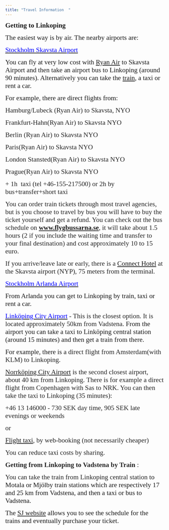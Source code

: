 ```yaml
---
title: "Travel Information  "
---
```

<!--StartFragment-->

<p class="MsoNormal">
  <strong style="mso-bidi-font-weight: normal;"><span style="font-size: 16.0pt; font-family: Calibri;"> </span></strong>
</p>

<p class="MsoNormal">
  <strong style="mso-bidi-font-weight: normal;"><span style="font-size: 16.0pt; font-family: &quot;Times New Roman&quot;;">Getting to Linkoping</span></strong>
</p>

<p class="MsoNormal">
  <strong style="mso-bidi-font-weight: normal;"><span style="font-size: 16.0pt; font-family: &quot;Times New Roman&quot;;"> </span></strong>
</p>

<p class="MsoNormal">
  <span style="font-size: 16.0pt; font-family: &quot;Times New Roman&quot;;">The easiest way is by air. The nearby airports are:</span>
</p>

<p class="MsoNormal">
  <span style="font-size: 16.0pt; font-family: &quot;Times New Roman&quot;;"> </span>
</p>

<p class="MsoNormal" style="mso-pagination: none; tab-stops: 11.0pt 36.0pt; mso-layout-grid-align: none; text-autospace: none;">
  <span style="font-size: 16.0pt; font-family: &quot;Times New Roman&quot;; color: blue;"><a href="http://www.skavsta.se/en/"><span style="color: blue;">Stockholm Skavsta Airport</span></a> </span>
</p>

<p class="MsoNormal">
  <span style="font-size: 16.0pt; font-family: &quot;Times New Roman&quot;;">You can fly at very low cost with <a href="http://www.ryanair.com/en">Ryan Air</a> to Skavsta Airport and then take an airport bus to Linkoping (around 90 minutes). Alternatively you can take the <a href="http://www.sj.se/start/startpage/index.form?l=en">train</a>, a taxi or rent a car.</span>
</p>

<p class="MsoNormal">
  <span style="font-size: 16.0pt; font-family: &quot;Times New Roman&quot;;"> </span>
</p>

<p class="MsoNormal" style="mso-pagination: none; mso-layout-grid-align: none; text-autospace: none;">
  <span style="font-size: 16.0pt; font-family: &quot;Times New Roman&quot;;">For example, there are direct flights from:</span>
</p>

<p class="MsoNormal" style="mso-pagination: none; mso-layout-grid-align: none; text-autospace: none;">
  <span style="font-size: 16.0pt; font-family: &quot;Times New Roman&quot;; color: #262626;"> </span>
</p>

<p class="MsoNormal" style="mso-pagination: none; mso-layout-grid-align: none; text-autospace: none;">
  <span style="font-size: 16.0pt; font-family: &quot;Times New Roman&quot;; color: #262626;">Hamburg/Lubeck (Ryan Air) to Skavsta, NYO</span>
</p>

<p class="MsoNormal" style="mso-pagination: none; mso-layout-grid-align: none; text-autospace: none;">
  <span style="font-size: 16.0pt; font-family: &quot;Times New Roman&quot;; color: #262626;">Frankfurt-Hahn(Ryan Air) to Skavsta NYO</span><span style="font-size: 16.0pt; font-family: &quot;Times New Roman&quot;;"></span>
</p>

<p class="MsoNormal" style="mso-pagination: none; mso-layout-grid-align: none; text-autospace: none;">
  <span style="font-size: 16.0pt; font-family: &quot;Times New Roman&quot;; color: #262626;">Berlin (Ryan Air) to Skavsta NYO</span><span style="font-size: 16.0pt; font-family: &quot;Times New Roman&quot;;"></span>
</p>

<p class="MsoNormal" style="mso-pagination: none; mso-layout-grid-align: none; text-autospace: none;">
  <span style="font-size: 16.0pt; font-family: &quot;Times New Roman&quot;; color: #262626;">Paris(Ryan Air) to Skavsta NYO</span><span style="font-size: 16.0pt; font-family: &quot;Times New Roman&quot;;"></span>
</p>

<p class="MsoNormal" style="mso-pagination: none; mso-layout-grid-align: none; text-autospace: none;">
  <span style="font-size: 16.0pt; font-family: &quot;Times New Roman&quot;; color: #262626;">London Stansted(Ryan Air) to Skavsta NYO</span><span style="font-size: 16.0pt; font-family: &quot;Times New Roman&quot;;"></span>
</p>

<p class="MsoNormal" style="mso-pagination: none; mso-layout-grid-align: none; text-autospace: none;">
  <span style="font-size: 16.0pt; font-family: &quot;Times New Roman&quot;; color: #262626;">Prague(Ryan Air) to Skavsta NYO</span><span style="font-size: 16.0pt; font-family: &quot;Times New Roman&quot;;"></span>
</p>

<p class="MsoNormal" style="mso-pagination: none; mso-layout-grid-align: none; text-autospace: none;">
  <span style="font-size: 16.0pt; font-family: &quot;Times New Roman&quot;; color: #262626;"> </span>
</p>

<p class="MsoNormal" style="mso-pagination: none; mso-layout-grid-align: none; text-autospace: none;">
  <span style="font-size: 16.0pt; font-family: &quot;Times New Roman&quot;; color: #262626;">+ 1h  taxi (tel +46-155-217500) or 2h by bus+transfer+short taxi</span><span style="font-size: 16.0pt; font-family: &quot;Times New Roman&quot;;"></span>
</p>

<p class="MsoNormal">
  <span style="font-size: 16.0pt; font-family: &quot;Times New Roman&quot;;"> </span>
</p>

<p class="MsoNormal" style="mso-pagination: none; mso-layout-grid-align: none; text-autospace: none;">
  <span style="font-size: 16.0pt; font-family: &quot;Times New Roman&quot;; color: #262626;">You can order train tickets through most travel agencies, but is you choose to travel by bus you will have to buy the ticket yourself and get a refund. You can check out the bus schedule on </span><strong><span style="font-size: 16.0pt; font-family: &quot;Times New Roman&quot;; color: #b76e2a;"><a href="http://www.flygbussarna.se">www.flygbussarna.se</a></span></strong><span style="font-size: 16.0pt; font-family: &quot;Times New Roman&quot;; color: #262626;">, it will take about 1.5 hours (2 if you include the waiting time and transfer to your final destination) and cost approximately 10 to 15 euro.</span>
</p>

<p class="MsoNormal">
  <span style="font-size: 16.0pt; font-family: &quot;Times New Roman&quot;; color: #262626;"> </span>
</p>

<p class="MsoNormal">
  <span style="font-size: 16.0pt; font-family: &quot;Times New Roman&quot;; color: #262626;">If you arrive/leave late or early, there is a <a href="http://www.booking.com/hotel/se/connect-skavsta.sv.html">Connect Hotel</a> at the Skavsta airport (NYP), 75 meters from the terminal. </span>
</p>

<p class="MsoNormal">
  <span style="font-size: 16.0pt; font-family: &quot;Times New Roman&quot;;"> </span>
</p>

<p class="MsoNormal" style="mso-pagination: none; tab-stops: 11.0pt 36.0pt; mso-layout-grid-align: none; text-autospace: none;">
  <span style="font-size: 16.0pt; font-family: &quot;Times New Roman&quot;; color: blue;"><a href="http://www.arlanda.se/en/"><span style="color: blue;">Stockholm Arlanda Airport</span></a></span>
</p>

<p class="MsoNormal">
  <span style="font-size: 16.0pt; font-family: &quot;Times New Roman&quot;;">From Arlanda you can get to Linkoping by train, taxi or rent a car.</span>
</p>

<p class="MsoNormal">
  <span style="font-size: 16.0pt; font-family: &quot;Times New Roman&quot;;"> </span>
</p>

<p class="MsoNormal">
  <span style="font-size: 16.0pt; font-family: &quot;Times New Roman&quot;; color: blue;"><a href="http://www.linkopingsflygplats.se/en"><span style="color: blue;">Linköping City Airport</span></a></span><span style="font-size: 16.0pt; font-family: &quot;Times New Roman&quot;; color: #262626;"> - This is the closest option. It is located approximately 50km from Vadstena. </span><span style="font-size: 16.0pt; font-family: &quot;Times New Roman&quot;;">From the airport you can take a taxi to Linköping central station (around 15 minutes) and then get a train from there.</span>
</p>

<p class="MsoNormal">
  <span style="font-size: 16.0pt; font-family: &quot;Times New Roman&quot;;"> </span>
</p>

<p class="MsoNormal">
  <span style="font-size: 16.0pt; font-family: &quot;Times New Roman&quot;;">For example, there is a <span style="color: #262626;">direct flight from Amsterdam(with KLM) to Linkoping.</span></span>
</p>

<p class="MsoNormal">
  <span style="font-size: 16.0pt; font-family: &quot;Times New Roman&quot;;"> </span>
</p>

<p class="MsoNormal" style="mso-pagination: none; mso-layout-grid-align: none; text-autospace: none;">
  <span style="font-size: 16.0pt; font-family: &quot;Times New Roman&quot;; color: #262626;"><a href="http://www.norrkopingairport.com/en">Norrköping City Airport</a> is the second closest airport, about 40 km from Linkoping. <span style="mso-spacerun: yes;"> </span>There is for example a direct flight from Copenhagen with Sas to NRK. You can then take the taxi to Linkoping (35 minutes):</span>
</p>

<p class="MsoNormal" style="mso-pagination: none; mso-layout-grid-align: none; text-autospace: none;">
  <span style="font-size: 16.0pt; font-family: &quot;Times New Roman&quot;; color: #262626;"> </span>
</p>

<p class="MsoNormal" style="mso-pagination: none; mso-layout-grid-align: none; text-autospace: none;">
  <span style="font-size: 16.0pt; font-family: &quot;Times New Roman&quot;; color: #262626;">+46 13 146000</span><span style="font-size: 16.0pt; font-family: &quot;Times New Roman&quot;;"> <span style="color: #262626;"><span style="mso-spacerun: yes;"> </span>- 730 SEK day time, 905 SEK late evenings or weekends</span></span>
</p>

<p class="MsoNormal" style="mso-pagination: none; mso-layout-grid-align: none; text-autospace: none;">
  <span style="font-size: 16.0pt; font-family: &quot;Times New Roman&quot;; color: #262626;">or </span>
</p>

<p class="MsoNormal" style="mso-pagination: none; mso-layout-grid-align: none; text-autospace: none;">
  <span style="font-size: 16.0pt; font-family: &quot;Times New Roman&quot;; color: #262626;"><a href="http://www.flygtaxi.se">Flight taxi</a>, by web-booking (not necessarily cheaper)</span>
</p>

<p class="MsoNormal" style="mso-pagination: none; mso-layout-grid-align: none; text-autospace: none;">
  <span style="font-size: 16.0pt; font-family: &quot;Times New Roman&quot;; color: #262626;"> </span>
</p>

<p class="MsoNormal" style="mso-pagination: none; mso-layout-grid-align: none; text-autospace: none;">
  <span style="font-size: 16.0pt; font-family: &quot;Times New Roman&quot;; color: #262626;">You can reduce taxi costs by sharing.</span>
</p>

<p class="MsoNormal">
  <span style="font-size: 16.0pt; font-family: &quot;Times New Roman&quot;; color: #262626;"> </span>
</p>

<p class="MsoNormal">
  <strong style="mso-bidi-font-weight: normal;"><span style="font-size: 16.0pt; font-family: &quot;Times New Roman&quot;; color: #262626;">Getting from Linkoping to Vadstena by Train </span></strong><span style="font-size: 16.0pt; font-family: &quot;Times New Roman&quot;; color: #262626;">:</span>
</p>

<p class="MsoNormal">
  <strong style="mso-bidi-font-weight: normal;"><span style="font-size: 16.0pt; font-family: &quot;Times New Roman&quot;; color: #262626;"> </span></strong>
</p>

<p class="MsoNormal">
  <span style="font-size: 16.0pt; font-family: &quot;Times New Roman&quot;; color: #262626;">You can take the train from Linkoping central station</span><span style="font-size: 16.0pt; font-family: &quot;Times New Roman&quot;;"> to Motala or Mjölby train stations which are <span style="mso-spacerun: yes;"> </span>respectively 17 and 25 km from Vadstena, and then a taxi or bus to Vadstena.<span style="color: #262626;"></span></span>
</p>

<p class="MsoNormal" style="mso-pagination: none; tab-stops: 11.0pt 36.0pt; mso-layout-grid-align: none; text-autospace: none;">
  <span style="font-size: 16.0pt; font-family: &quot;Times New Roman&quot;;">The <a href="http://www.sj.se/start/startpage/index.form?l=en" title="Click here to go to the SJ website">SJ website</a> allows you to see the schedule for the trains and eventually purchase your ticket.<span style="color: #262626;"></span></span>
</p>

<p class="MsoNormal">
  <span style="font-size: 16.0pt; font-family: &quot;Times New Roman&quot;; color: #262626;"><span style="mso-spacerun: yes;"> </span></span>
</p>

<p class="MsoNormal">
  <span style="font-size: 16.0pt; font-family: &quot;Times New Roman&quot;;"> </span>
</p>

<!--EndFragment-->
